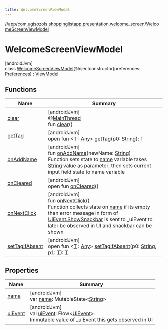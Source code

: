 ```yaml
---
title: WelcomeScreenViewModel
---
```

//[app](../../../index.html)/[com.ugisozols.shoppinglistapp.presentation.welcome_screen](../index.html)/[WelcomeScreenViewModel](index.html)



# WelcomeScreenViewModel



[androidJvm]\
class [WelcomeScreenViewModel](index.html)@Injectconstructor(preferences: [Preferences](../../com.ugisozols.shoppinglistapp.domain.preferences/-preferences/index.html)) : [ViewModel](https://developer.android.com/reference/kotlin/androidx/lifecycle/ViewModel.html)



## Functions


| Name | Summary |
|---|---|
| [clear](index.html#-1936886459%2FFunctions%2F-451970049) | [androidJvm]<br>@[MainThread](https://developer.android.com/reference/kotlin/androidx/annotation/MainThread.html)<br>fun [clear](index.html#-1936886459%2FFunctions%2F-451970049)() |
| [getTag](index.html#-215894976%2FFunctions%2F-451970049) | [androidJvm]<br>open fun &lt;[T](index.html#-215894976%2FFunctions%2F-451970049) : [Any](https://kotlinlang.org/api/latest/jvm/stdlib/kotlin/-any/index.html)&gt; [getTag](index.html#-215894976%2FFunctions%2F-451970049)(p0: [String](https://kotlinlang.org/api/latest/jvm/stdlib/kotlin/-string/index.html)): [T](index.html#-215894976%2FFunctions%2F-451970049) |
| [onAddName](on-add-name.html) | [androidJvm]<br>fun [onAddName](on-add-name.html)(newName: [String](https://kotlinlang.org/api/latest/jvm/stdlib/kotlin/-string/index.html))<br>Function sets state to [name](name.html) variable takes [String](https://kotlinlang.org/api/latest/jvm/stdlib/kotlin/-string/index.html) value as parameter, then sets current input field state to name variable |
| [onCleared](index.html#-1930136507%2FFunctions%2F-451970049) | [androidJvm]<br>open fun [onCleared](index.html#-1930136507%2FFunctions%2F-451970049)() |
| [onNextClick](on-next-click.html) | [androidJvm]<br>fun [onNextClick](on-next-click.html)()<br>Function collects state on [name](name.html) if its empty then error message in form of [UiEvent.ShowSnackbar](../../com.ugisozols.shoppinglistapp.utils/-ui-event/-show-snackbar/index.html) is sent to _uiEvent to later be observed in UI and snackbar can be shown |
| [setTagIfAbsent](index.html#-1567230750%2FFunctions%2F-451970049) | [androidJvm]<br>open fun &lt;[T](index.html#-1567230750%2FFunctions%2F-451970049) : [Any](https://kotlinlang.org/api/latest/jvm/stdlib/kotlin/-any/index.html)&gt; [setTagIfAbsent](index.html#-1567230750%2FFunctions%2F-451970049)(p0: [String](https://kotlinlang.org/api/latest/jvm/stdlib/kotlin/-string/index.html), p1: [T](index.html#-1567230750%2FFunctions%2F-451970049)): [T](index.html#-1567230750%2FFunctions%2F-451970049) |


## Properties


| Name | Summary |
|---|---|
| [name](name.html) | [androidJvm]<br>var [name](name.html): MutableState&lt;[String](https://kotlinlang.org/api/latest/jvm/stdlib/kotlin/-string/index.html)&gt; |
| [uiEvent](ui-event.html) | [androidJvm]<br>val [uiEvent](ui-event.html): Flow&lt;[UiEvent](../../com.ugisozols.shoppinglistapp.utils/-ui-event/index.html)&gt;<br>Immutable value of _uiEvent this gets observed in UI |

